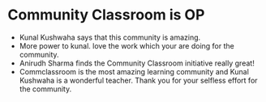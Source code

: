 # Community Classroom is OP

- Kunal Kushwaha says that this community is amazing.
- More power to kunal. love the work which your are doing for the community.
- Anirudh Sharma finds the Community Classroom initiative really great!
- Commclassroom is the most amazing learning community and Kunal Kushwaha is a wonderful teacher. Thank you for your selfless effort for the community.
